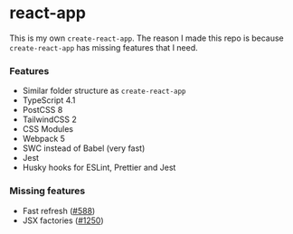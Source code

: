 # react-app

This is my own `create-react-app`. The reason I made this repo is because `create-react-app` has missing features that I need.

### Features

- Similar folder structure as `create-react-app`
- TypeScript 4.1
- PostCSS 8
- TailwindCSS 2
- CSS Modules
- Webpack 5
- SWC instead of Babel (very fast)
- Jest
- Husky hooks for ESLint, Prettier and Jest

### Missing features

- Fast refresh ([#588][588])
- JSX factories ([#1250][1250])

[588]: https://github.com/swc-project/swc/issues/588
[1250]: https://github.com/swc-project/swc/issues/1250
